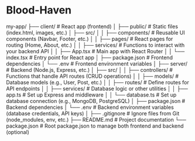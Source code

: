 # Blood-Haven

my-app/
├── client/                   # React app (frontend)
│   ├── public/               # Static files (index.html, images, etc.)
│   ├── src/
│   │   ├── components/       # Reusable UI components (Navbar, Footer, etc.)
│   │   ├── pages/            # React pages for routing (Home, About, etc.)
│   │   ├── services/         # Functions to interact with your backend API
│   │   ├── App.tsx           # Main app with React Router
│   │   └── index.tsx         # Entry point for React app
│   ├── package.json          # Frontend dependencies
│   └── .env                  # Frontend environment variables
│
├── server/                   # Backend (Node.js, Express, etc.)
│   ├── src/
│   │   ├── controllers/      # Functions that handle API routes (CRUD operations)
│   │   ├── models/           # Database models (e.g., User, Post, etc.)
│   │   ├── routes/           # Define routes for API endpoints
│   │   ├── services/         # Database logic or other utilities
│   │   ├── app.ts            # Set up Express and middleware
│   │   └── database.ts       # Set up database connection (e.g., MongoDB, PostgreSQL)
│   ├── package.json          # Backend dependencies
│   └── .env                  # Backend environment variables (database credentials, API keys)
│
├── .gitignore                # Ignore files from Git (node_modules, env, etc.)
├── README.md                 # Project documentation
└── package.json              # Root package.json to manage both frontend and backend (optional)